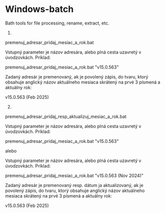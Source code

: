 # Windows-batch
Bath tools for file processing, rename, extract, etc.

1.
premenuj_adresar_pridaj_mesiac_a_rok.bat

Vstupný parameter je názov adresára, alebo plná cesta uzavretý v úvodzovkách.
Príklad:

premenuj_adresar_pridaj_mesiac_a_rok.bat "v15.0.563"

Zadaný adresár je premenovaný, ak je povolený zápis, do tvaru, ktorý obsahuje anglický názov aktuálneho mesiaca skrátený na prvé 3 písmená a aktuálny rok:

v15.0.563 (Feb 2025)

2.
premenuj_adresar_pridaj_resp_aktualizuj_mesiac_a_rok.bat

Vstupný parameter je názov adresára, alebo plná cesta uzavretý v úvodzovkách.
Príklad:

premenuj_adresar_pridaj_mesiac_a_rok.bat "v15.0.563"

alebo

Vstupný parameter je názov adresára, alebo plná cesta uzavretý v úvodzovkách.
Príklad:

premenuj_adresar_pridaj_mesiac_a_rok.bat "v15.0.563 (Nov 2024)"

Zadaný adresár je premenovaný resp. dátum ja aktualizovaný, ak je povolený zápis, do tvaru, ktorý obsahuje anglický názov aktuálneho mesiaca skrátený na prvé 3 písmená a aktuálny rok:

v15.0.563 (Feb 2025)
